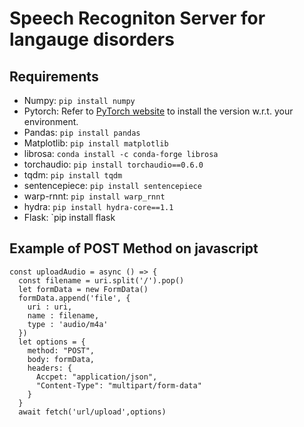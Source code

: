 # Speech Recogniton Server for langauge disorders

## Requirements

* Numpy: `pip install numpy`
* Pytorch: Refer to [PyTorch website](http://pytorch.org/) to install the version w.r.t. your environment.   
* Pandas: `pip install pandas` 
* Matplotlib: `pip install matplotlib`
* librosa: `conda install -c conda-forge librosa` 
* torchaudio: `pip install torchaudio==0.6.0` 
* tqdm: `pip install tqdm`
* sentencepiece: `pip install sentencepiece` 
* warp-rnnt: `pip install warp_rnnt` 
* hydra: `pip install hydra-core==1.1`
* Flask: `pip install flask

## Example of POST Method on javascript

```
const uploadAudio = async () => {
  const filename = uri.split('/').pop()
  let formData = new FormData()
  formData.append('file', {
    uri : uri,
    name : filename,
    type : 'audio/m4a'
  })
  let options = {
    method: "POST",
    body: formData,
    headers: {
      Accpet: "application/json",
      "Content-Type": "multipart/form-data"
    }
  }
  await fetch('url/upload',options)
```
